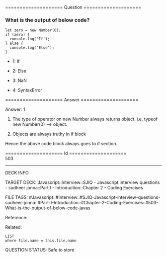 ==================== Question ====================  

### What is the output of below code?

<!-- codeblock-start -->
<pre><code class="hljs language-javascript"><span class="hljs-keyword">let</span> zero = <span class="hljs-keyword">new</span> <span class="hljs-title class_">Number</span>(<span class="hljs-number">0</span>);
<span class="hljs-keyword">if</span> (zero) {
  <span class="hljs-variable language_">console</span>.<span class="hljs-title function_">log</span>(<span class="hljs-string">'If'</span>);
} <span class="hljs-keyword">else</span> {
  <span class="hljs-variable language_">console</span>.<span class="hljs-title function_">log</span>(<span class="hljs-string">'Else'</span>);
}
</code></pre>
<!-- codeblock-end -->

- 1: If

- 2: Else

- 3: NaN

- 4: SyntaxError  

==================== Answer ====================  

Answer: 1

1. The type of operator on new Number always returns object. i.e, typeof new Number(0) --> object.

2. Objects are always truthy in if block

Hence the above code block always goes to if section.

==================== Id ====================  
503

---

DECK INFO

TARGET DECK: Javascript::Interview::SJIQ - Javascript interview questions - sudheer jonna::Part I - Introduction::Chapter 2 - Coding Exercises

FILE TAGS: #Javascript::#Interview::#SJIQ-Javascript-interview-questions-sudheer-jonna::#Part-I-Introduction::#Chapter-2-Coding-Exercises::#503-What-is-the-output-of-below-code-javas

Reference:

Related:

```dataview
LIST
where file.name = this.file.name
```

QUESTION STATUS: Safe to store
